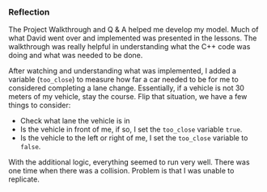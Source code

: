 ### Reflection

The Project Walkthrough and Q & A helped me develop my model. Much of what David went over and implemented was presented in the lessons. The walkthrough was really helpful in understanding what the C++ code was doing and what was needed to be done.

After watching and understanding what was implemented, I added a variable (`too_close`) to measure how far a car needed to be for me to considered completing a lane change. Essentially, if a vehicle is not 30 meters of my vehicle, stay the course. Flip that situation, we have a few things to consider:

* Check what lane the vehicle is in
* Is the vehicle in front of me, if so, I set the `too_close` variable `true`.
* Is the vehicle to the left or right of me, I set the `too_close` variable to `false`.

With the additional logic, everything seemed to run very well. There was one time when there was a collision. Problem is that I was unable to replicate.
